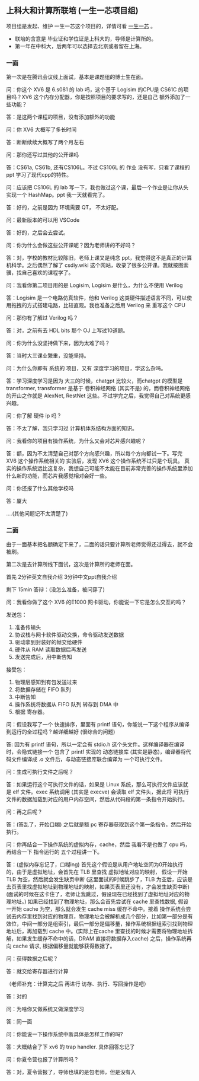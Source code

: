 ## 上科大和计算所联培 (一生一芯项目组)

项目组是发起、维护 一生一芯这个项目的，详情可看 [一生一芯](ysyx.org) 。

- 联培的含意是 毕业证和学位证是上科大的，导师是计算所的。
- 第一年在中科大，后两年可以选择去北京或者留在上海。

### 一面

第一次是在腾讯会议线上面试，基本是课题组的博士生在面。

问：你这个 XV6 是 6.s081 的 lab 吗，这个基于 Logisim 的CPU是 CS61C 的项目吗？XV6 这个内存分配器，你是按照项目的要求写的，还是自己
额外添加了一些功能？

答：是这两个课程的项目，没有添加额外的功能

问：你 XV6 大概写了多长时间

答：断断续续大概写了两个月左右

问：那你还写过其他的公开课吗

答：CS61a, CS61b, 还有CS106L。不过 CS106L 的 作业 没有写，只看了课程的 ppt 学习了现代cpp的特性。

问：应该把 CS106L 的 lab 写一下，我也做过这个课，最后一个作业是让你从头实现一个 HashMap。ppt 我一天就看完了。

答：好的，之前是因为 环境需要 QT， 不太好配。

问：最新版本的可以用 VSCode

答：好的，之后会去尝试。

问：你为什么会做这些公开课呢？因为老师讲的不好吗？

答：对，学校的教材比较陈旧，老师上课又是纯念 ppt，我觉得这不是真正的计算机科学。之后偶然了解了 csdiy.wiki 这个网站，收录了很多公开课。我就按图索骥，找自己喜欢的课程学了。

问：我看你第二项目用的是 Logisim, Logisim 是什么，为什么不使用 Verilog

答：Logisim 是一个电路仿真软件，他和 Verilog 这类硬件描述语言不同，可以使用拖拽的方式搭建电路，比较直观。我也准备之后用 Verilog 来
重写这个 CPU

问：那你有了解过 Verilog 吗？

答：对，之前有去 HDL bits 那个 OJ 上写过10道题。

问：你为什么没坚持做下来，因为太难了吗？

答：当时大三课业繁重，没能坚持。

问：为什么你即有 系统的 项目，又有 深度学习的项目，学这么杂吗。

答：学习深度学习是因为 大三的时候，chatgpt 比较火，而chatgpt 的模型是 transformer, transformer 是基于 卷积神经网络 (其实不是) 的，而卷积神经网络的开山之作就是 AlexNet, RestNet 这些。不过学完之后，我觉得自己对系统更感兴趣。

问：你了解 硬件 ip 吗？

答：不太了解，我只学习过 计算机体系结构方面的知识。


问：我看你的项目有操作系统，为什么又会对芯片感兴趣呢？

答：额，因为不太清楚自己对那个方向感兴趣，所以每个方向都试一下。写完 XV6 这个操作系统相关的 实验后，发现 XV6 这个操作系统不过只是个玩具。
真实的操作系统远比这复杂，我想自己可能不太能在目前非常完善的操作系统里添加什么新的功能，而芯片我感觉相对会好一些。

问：你还报了什么其他学校吗

答：厦大

....(其他问题记不太清楚了)

### 二面

由于一面基本把名额确定下来了，二面的话只要计算所老师觉得还过得去，就不会被刷。

第二次是去计算所线下面试，这次是计算所的老师在面。

首先 2分钟英文自我介绍
    3分钟中文ppt自我介绍

剩下 15min 答辩：(没怎么准备，被问穿了)

问：我看你做了这个 XV6 的E1000 网卡驱动，你能说一下它是怎么交互的吗？

发送包：
1. 准备传输头
2. 协议栈与网卡软件驱动交换，命令驱动发送数据
3. 驱动拿到封装好的帧交给硬件
4. 硬件从 RAM 读取数据后再发送
5. 发送完成后，用中断告知

接受包：
1. 物理层感知到有包发送过来
2. 将数据存储在 FIFO 队列
3. 中断告知
4. 操作系统将数据从 FIFO 队列 转存到 DMA 中
5. 根据 寄存器。


问：假设我写了一个 快速排序，里面有 printf 语句，你能说一下这个程序从编译到运行的全过程吗？越详细越好 (很综合的问题)

答: 因为有 printf 语句，所以一定会有 stdio.h 这个头文件。这样编译器在编译时，会隐式链接一个 包含了 printf 实现的 动态链接库 (其实是静态)，编译器将代码文件编译成 .o 文件后，与动态链接库联合编译为 一个可执行文件。

问：生成可执行文件之后呢？

答：如果运行这个可执行文件的话，如果是 Linux 系统，那么可执行文件应该就是 elf 文件。exec 系统调用 (其实是 execve) 会读取 elf 文件头，据此将 可执行文件的数据加载到对应的用户内存空间，然后从代码段的第一条指令开始执行。

问：再之后呢？

答：(答乱了，开始口糊) 之后就是额 pc 寄存器获取到这个第一条指令，然后开始执行。

问：你再结合一下操作系统的虚拟内存，cache，然后 我看不是也做了 cpu 吗，再结合一下 指令运行的 五个过程讲一下。

答：(虚拟内存忘记了，口糊ing) 首先这个假设是从用户地址空间为0开始执行的，由于是虚拟地址，会首先在 TLB 里查找 虚拟地址对应的映射，
假设一开始 TLB 为空，然后就会发生缺页中断 (这里面试的时候跳步了，TLB 为空后，应该是去页表里找虚拟地址到物理地址的映射，如果页表里还没有，才会发生缺页中断) (面试的时候在这卡住了，老师让我跳过，假设现在已经找到了虚拟地址对应的物理地址。) 如果已经找到了物理地址，那么会首先尝试在 cache 里查找数据, 假设一开始 cache 为空，那么就会发生 cache miss 缓存不命中。接着 操作系统会尝试去内存里找到对应的物理页，物理地址会被解析成几个部分，比如第一部分是有效位，中间一部分是组索引，最后一部分是偏移量，操作系统根据组索引找到物理地址后，再加载到 cache 中。(实际上在cache 里查找的时候才需要将物理地址拆解，如果发生缓存不命中的话，DRAM 直接将数据存入cache) 之后，操作系统再向 cache 请求, 根据偏移量就能够获得数据了。

问：获得数据之后呢？

答：就交给寄存器进行计算

（老师补充：计算完之后 再进行 访存、执行、写回操作是吧）

答：对的

问：为啥你又做系统又做深度学习

答：同一面

问：你能说一下操作系统中断具体是怎样工作的吗?

答：大概结合了下 xv6 的 trap handler. 具体回答忘记了

问：你夏令营也报了计算所吗？

答：对，夏令营报了，导师也填的是包老师，但是没有入